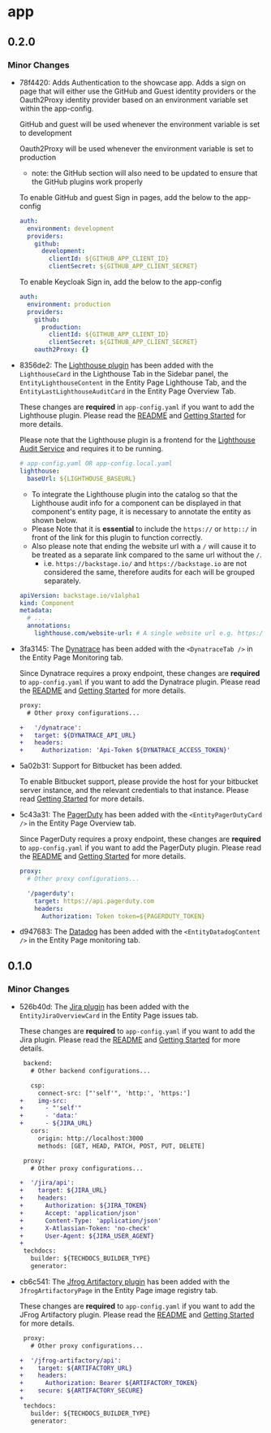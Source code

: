 # app

## 0.2.0

### Minor Changes

- 78f4420: Adds Authentication to the showcase app. Adds a sign on page that will either use the GitHub and Guest identity providers or the Oauth2Proxy identity provider based on an environment variable set within the app-config.

  GitHub and guest will be used whenever the environment variable is set to development

  Oauth2Proxy will be used whenever the environment variable is set to production

  - note: the GitHub section will also need to be updated to ensure that the GitHub plugins work properly

  To enable GitHub and guest Sign in pages, add the below to the app-config

  ```yaml
  auth:
    environment: development
    providers:
      github:
        development:
          clientId: ${GITHUB_APP_CLIENT_ID}
          clientSecret: ${GITHUB_APP_CLIENT_SECRET}
  ```

  To enable Keycloak Sign in, add the below to the app-config

  ```yaml
  auth:
    environment: production
    providers:
      github:
        production:
          clientId: ${GITHUB_APP_CLIENT_ID}
          clientSecret: ${GITHUB_APP_CLIENT_SECRET}
      oauth2Proxy: {}
  ```

- 8356de2: The [Lighthouse plugin](https://github.com/backstage/backstage/tree/master/plugins/lighthouse) has been added with the `LighthouseCard` in the Lighthouse Tab in the Sidebar panel, the `EntityLighthouseContent` in the Entity Page Lighthouse Tab, and the `EntityLastLighthouseAuditCard` in the Entity Page Overview Tab.

  These changes are **required** in `app-config.yaml` if you want to add the Lighthouse plugin. Please read the [README](https://github.com/janus-idp/backstage-showcase/blob/main/README.md) and [Getting Started](https://github.com/janus-idp/backstage-showcase/blob/main/showcase-docs/getting-started.md) for more details.

  Please note that the Lighthouse plugin is a frontend for the [Lighthouse Audit Service](https://github.com/spotify/lighthouse-audit-service/tree/master) and requires it to be running.

  ```yaml
  # app-config.yaml OR app-config.local.yaml
  lighthouse:
    baseUrl: ${LIGHTHOUSE_BASEURL}
  ```

  - To integrate the Lighthouse plugin into the catalog so that the Lighthouse audit info for a component can be displayed in that component's entity page, it is necessary to annotate the entity as shown below.
  - Please Note that it is **essential** to include the `https://` or `http::/` in front of the link for this plugin to function correctly.
  - Also please note that ending the website url with a `/` will cause it to be treated as a separate link compared to the same url without the `/`.
    - i.e. `https://backstage.io/` and `https://backstage.io` are not considered the same, therefore audits for each will be grouped separately.

  ```yaml
  apiVersion: backstage.io/v1alpha1
  kind: Component
  metadata:
    # ...
    annotations:
      lighthouse.com/website-url: # A single website url e.g. https://backstage.io/
  ```

- 3fa3145: The [Dynatrace](https://github.com/backstage/backstage/tree/master/plugins/dynatrace) has been added with the `<DynatraceTab />` in the Entity Page Monitoring tab.

  Since Dynatrace requires a proxy endpoint, these changes are **required** to `app-config.yaml` if you want to add the Dynatrace plugin. Please read the [README](../README.md) and [Getting Started](../showcase-docs/getting-started.md) for more details.

  ```diff
  proxy:
    # Other proxy configurations...

  +   '/dynatrace':
  +   target: ${DYNATRACE_API_URL}
  +   headers:
  +     Authorization: 'Api-Token ${DYNATRACE_ACCESS_TOKEN}'
  ```

- 5a02b31: Support for Bitbucket has been added.

  To enable Bitbucket support, please provide the host for your bitbucket server instance, and the relevant credentials to that instance. Please read [Getting Started](../showcase-docs/getting-started.md#running-locally-with-the-optional-plugins) for more details.

- 5c43a31: The [PagerDuty](https://github.com/backstage/backstage/tree/master/plugins/pagerduty) has been added with the `<EntityPagerDutyCard />` in the Entity Page Overview tab.

  Since PagerDuty requires a proxy endpoint, these changes are **required** to `app-config.yaml` if you want to add the PagerDuty plugin. Please read the [README](../README.md) and [Getting Started](../showcase-docs/getting-started.md) for more details.

  ```yaml
  proxy:
    # Other proxy configurations...

    '/pagerduty':
      target: https://api.pagerduty.com
      headers:
        Authorization: Token token=${PAGERDUTY_TOKEN}
  ```

- d947683: The [Datadog](https://github.com/RoadieHQ/roadie-backstage-plugins/tree/main/plugins/frontend/backstage-plugin-datadog) has been added with the `<EntityDatadogContent />` in the Entity Page monitoring tab.

## 0.1.0

### Minor Changes

- 526b40d: The [Jira plugin](https://github.com/RoadieHQ/roadie-backstage-plugins/tree/main/plugins/frontend/backstage-plugin-jira) has been added with the `EntityJiraOverviewCard` in the Entity Page issues tab.

  These changes are **required** to `app-config.yaml` if you want to add the Jira plugin. Please read the [README](https://github.com/janus-idp/backstage-showcase/blob/main/README.md) and [Getting Started](https://github.com/janus-idp/backstage-showcase/blob/main/showcase-docs/getting-started.md) for more details.

  ```diff
   backend:
     # Other backend configurations...

     csp:
       connect-src: ["'self'", 'http:', 'https:']
  +    img-src:
  +      - "'self'"
  +      - 'data:'
  +      - ${JIRA_URL}
     cors:
       origin: http://localhost:3000
       methods: [GET, HEAD, PATCH, POST, PUT, DELETE]
  ```

  ```diff
   proxy:
     # Other proxy configurations...

  +  '/jira/api':
  +    target: ${JIRA_URL}
  +    headers:
  +      Authorization: ${JIRA_TOKEN}
  +      Accept: 'application/json'
  +      Content-Type: 'application/json'
  +      X-Atlassian-Token: 'no-check'
  +      User-Agent: ${JIRA_USER_AGENT}
  +
   techdocs:
     builder: ${TECHDOCS_BUILDER_TYPE}
     generator:
  ```

- cb6c541: The [Jfrog Artifactory plugin](https://github.com/janus-idp/backstage-plugins/tree/main/plugins/jfrog-artifactory) has been added with the `JfrogArtifactoryPage` in the Entity Page image registry tab.

  These changes are **required** to `app-config.yaml` if you want to add the JFrog Artifactory plugin. Please read the [README](https://github.com/janus-idp/backstage-showcase/blob/main/README.md) and [Getting Started](https://github.com/janus-idp/backstage-showcase/blob/main/showcase-docs/getting-started.md) for more details.

  ```diff
   proxy:
     # Other proxy configurations...

  +  '/jfrog-artifactory/api':
  +    target: ${ARTIFACTORY_URL}
  +    headers:
  +      Authorization: Bearer ${ARTIFACTORY_TOKEN}
  +    secure: ${ARTIFACTORY_SECURE}
  +
   techdocs:
     builder: ${TECHDOCS_BUILDER_TYPE}
     generator:
  ```
